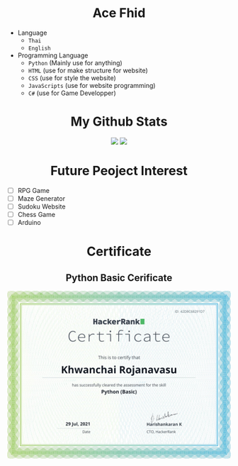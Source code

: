 <h1 align="center" font-size='10px'>Ace Fhid</h1>

* Language
  - `Thai`
  - `English`
* Programming Language
  - `Python` (Mainly use for anything)
  - `HTML` (use for make structure for website)
  - `CSS` (use for style the website)
  - `JavaScripts` (use for website programming)
  - `C#` (use for Game Developper)
<h1 align="center">My Github Stats</h1>
<p align='center'>
  <img src="https://github-readme-stats.vercel.app/api?username=13151294&show_icons=true&bg_color=101010&title_color=f947ff&icon_color=f947ff&text_color=ffffff&border_color=ffffff&border_radius=20px&hide_title=true&layout=compact">
  <img src='https://github-readme-stats.vercel.app/api/top-langs/?username=13151294&show_icons=true&bg_color=101010&title_color=ffffff&icon_color=f947ff&text_color=ffffff&border_color=ffffff&border_radius=20px&layout=compact' display = 'inline'>
</p>
<h1 align="center">Future Peoject Interest</h1>

- [ ] RPG Game
- [ ] Maze Generator
- [ ] Sudoku Website
- [ ] Chess Game
- [ ] Arduino
<h1 align="center">Certificate</h1>
<h2 align="center">Python Basic Cerificate</h2>

![HackerRank 1](https://github.com/13151294/13151294/blob/main/HackerRank1.png)
